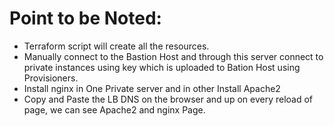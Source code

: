 # Point to be Noted:

- Terraform script will create all the resources.
- Manually connect to the Bastion Host and through this server connect to private instances using key which is uploaded to Bation Host using Provisioners.
- Install nginx in One Private server and in other Install Apache2
- Copy and Paste the LB DNS on the browser and up on every reload of page, we can see Apache2 and nginx Page. 
